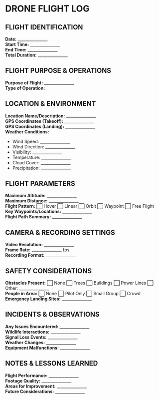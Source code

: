 # DRONE FLIGHT LOG

## FLIGHT IDENTIFICATION

**Date:** _______________  
**Start Time:** _______________  
**End Time:** _______________  
**Total Duration:** _______________

## FLIGHT PURPOSE & OPERATIONS

**Purpose of Flight:** _______________  
**Type of Operation:** 

## LOCATION & ENVIRONMENT

**Location Name/Description:** _______________  
**GPS Coordinates (Takeoff):** _______________  
**GPS Coordinates (Landing):** _______________  
**Weather Conditions:**
- Wind Speed: _______________
- Wind Direction: _______________
- Visibility: _______________
- Temperature: _______________
- Cloud Cover: _______________
- Precipitation: _______________

## FLIGHT PARAMETERS

**Maximum Altitude:** _______________  
**Maximum Distance:** _______________  
**Flight Pattern:** ⬜ Hover ⬜ Linear ⬜ Orbit ⬜ Waypoint ⬜ Free Flight  
**Key Waypoints/Locations:** _______________  
**Flight Path Summary:** _______________

## CAMERA & RECORDING SETTINGS

**Video Resolution:** _______________  
**Frame Rate:** _______________ fps  
**Recording Format:** _______________  

## SAFETY CONSIDERATIONS

**Obstacles Present:** ⬜ None ⬜ Trees ⬜ Buildings ⬜ Power Lines ⬜ Other: _______________  
**People in Area:** ⬜ None ⬜ Pilot Only ⬜ Small Group ⬜ Crowd  
**Emergency Landing Sites:** _______________  

## INCIDENTS & OBSERVATIONS

**Any Issues Encountered:** _______________  
**Wildlife Interactions:** _______________  
**Signal Loss Events:** _______________  
**Weather Changes:** _______________  
**Equipment Malfunctions:** _______________  

## NOTES & LESSONS LEARNED

**Flight Performance:** _______________  
**Footage Quality:** _______________  
**Areas for Improvement:** _______________  
**Future Considerations:** _______________  
